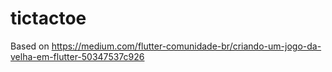 # tictactoe

Based on https://medium.com/flutter-comunidade-br/criando-um-jogo-da-velha-em-flutter-50347537c926